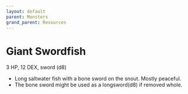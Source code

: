 ```yaml
---
layout: default
parent: Monsters
grand_parent: Resources
---
```


# Giant Swordfish

3 HP, 12 DEX, sword (d8)

- Long saltwater fish with a bone sword on the snout. Mostly peaceful.
- The bone sword might be used as a longsword(d8) if removed whole.
